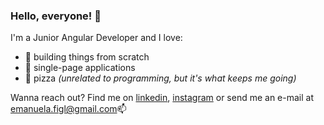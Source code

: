 ### Hello, everyone! 👋

I'm a Junior Angular Developer and I love:
* :wrench: building things from scratch
* :page_facing_up: single-page applications
* :pizza: pizza _(unrelated to programming, but it's what keeps me going)_

Wanna reach out? Find me on [linkedin](https://www.linkedin.com/in/emanuela-figliuolo/), [instagram](https://www.instagram.com/mannyf_97/) or send me an e-mail at [emanuela.figl@gmail.com](emanuela.figl@gmail.com):mailbox:
